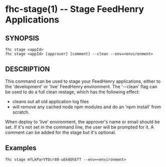 fhc-stage(1) -- Stage FeedHenry Applications
============================================

## SYNOPSIS

    fhc stage <appId>
    fhc stage <appId> [approver] [comment] --clean --env=<environment>

## DESCRIPTION

This command can be used to stage your FeedHenry applications, either to the 'development' or 'live' FeedHenry environment. The '--clean' flag can be used to do a full clean restage, which has the following effect:
 - cleans out all old application log files
 - will remove any cached node npm modules and do an 'npm install' from scratch.

When deploy to 'live' environment, the approver's name or email should be set. If it's not set in the command line, the user will be prompted for it. A comment can be added for the stage but it's optional.

## Examples

    fhc stage mfLkParVTDcr80-uEk8OhEfT --env=<environment>
